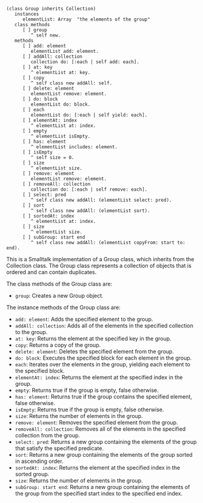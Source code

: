 ```smalltalk
(class Group inherits Collection)
   instances
      elementList: Array  "the elements of the group"
   class methods
      [ ] group
         ^ self new.
   methods
      [ ] add: element
         elementList add: element.
      [ ] addAll: collection
         collection do: [:each | self add: each].
      [ ] at: key
         ^ elementList at: key.
      [ ] copy
         ^ self class new addAll: self.
      [ ] delete: element
         elementList remove: element.
      [ ] do: block
         elementList do: block.
      [ ] each
         elementList do: [:each | self yield: each].
      [ ] elementAt: index
         ^ elementList at: index.
      [ ] empty
         ^ elementList isEmpty.
      [ ] has: element
         ^ elementList includes: element.
      [ ] isEmpty
         ^ self size = 0.
      [ ] size
         ^ elementList size.
      [ ] remove: element
         elementList remove: element.
      [ ] removeAll: collection
         collection do: [:each | self remove: each].
      [ ] select: pred
         ^ self class new addAll: (elementList select: pred).
      [ ] sort
         ^ self class new addAll: (elementList sort).
      [ ] sortedAt: index
         ^ elementList at: index.
      [ ] size
         ^ elementList size.
      [ ] subGroup: start end
         ^ self class new addAll: (elementList copyFrom: start to: end).
```

This is a Smalltalk implementation of a Group class, which inherits from the Collection class. The Group class represents a collection of objects that is ordered and can contain duplicates.

The class methods of the Group class are:

* `group`: Creates a new Group object.

The instance methods of the Group class are:

* `add: element`: Adds the specified element to the group.
* `addAll: collection`: Adds all of the elements in the specified collection to the group.
* `at: key`: Returns the element at the specified key in the group.
* `copy`: Returns a copy of the group.
* `delete: element`: Deletes the specified element from the group.
* `do: block`: Executes the specified block for each element in the group.
* `each`: Iterates over the elements in the group, yielding each element to the specified block.
* `elementAt: index`: Returns the element at the specified index in the group.
* `empty`: Returns true if the group is empty, false otherwise.
* `has: element`: Returns true if the group contains the specified element, false otherwise.
* `isEmpty`: Returns true if the group is empty, false otherwise.
* `size`: Returns the number of elements in the group.
* `remove: element`: Removes the specified element from the group.
* `removeAll: collection`: Removes all of the elements in the specified collection from the group.
* `select: pred`: Returns a new group containing the elements of the group that satisfy the specified predicate.
* `sort`: Returns a new group containing the elements of the group sorted in ascending order.
* `sortedAt: index`: Returns the element at the specified index in the sorted group.
* `size`: Returns the number of elements in the group.
* `subGroup: start end`: Returns a new group containing the elements of the group from the specified start index to the specified end index.